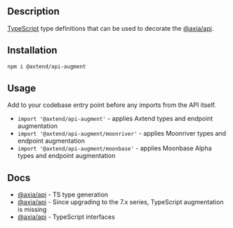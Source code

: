 ## Description

<a href="http://www.typescriptlang.org" target="_blank">TypeScript</a> type definitions that can be used to decorate the <a href="https://www.npmjs.com/package/@axia/api" target="_blank">@axia/api</a>.

## Installation

```bash
npm i @axtend/api-augment
```

## Usage

Add to your codebase entry point before any imports from the API itself.

- `import '@axtend/api-augment'` - applies Axtend types and endpoint augmentation
- `import '@axtend/api-augment/moonriver'` - applies Moonriver types and endpoint augmentation
- `import '@axtend/api-augment/moonbase'` - applies Moonbase Alpha types and endpoint augmentation

## Docs

- <a href="https://axia.js.org/docs/api/examples/promise/typegen/" target="_blank">@axia/api</a> - TS type generation
- <a href="https://axia.js.org/docs/api/FAQ/#since-upgrading-to-the-7x-series-typescript-augmentation-is-missing" target="_blank">@axia/api</a> - Since upgrading to the 7.x series, TypeScript augmentation is missing
- <a href="https://axia.js.org/docs/api/start/typescript" target="_blank">@axia/api</a> - TypeScript interfaces
